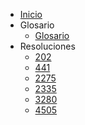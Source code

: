 - [Inicio](README.md)
- Glosario 
  - [Glosario](_glossary.md)
- Resoluciones
  - [202](docs/resolucion/202.md)
  - [441](docs/resolucion/441.md)
  - [2275](docs/resolucion/2275.md)
  - [2335](docs/resolucion/2335.md)
  - [3280](docs/resolucion/3280.md)
  - [4505](docs/resolucion/4505.md)